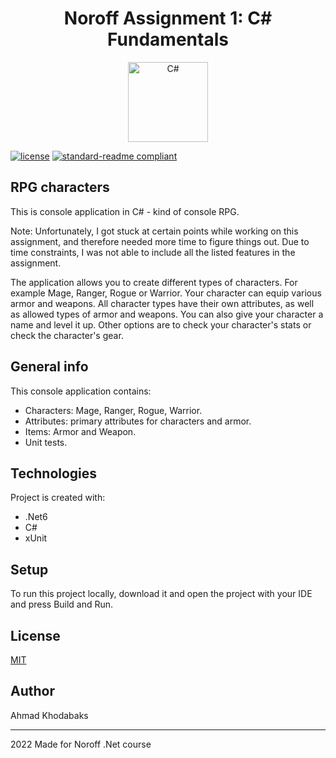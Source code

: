 <div align="center">
    <h1>Noroff Assignment 1: C# Fundamentals</h1>
    <img src="https://i.ibb.co/G0QdNDS/800px-C-Sharp-wordmark.png" width="128" alt="C#">
</div>

[![license](https://img.shields.io/badge/License-MIT-green.svg)](LICENSE)
[![standard-readme compliant](https://img.shields.io/badge/readme%20style-standard-brightgreen.svg?style=flat-square)](https://github.com/RichardLitt/standard-readme)

## RPG characters

This is console application in C# - kind of console RPG.

Note: Unfortunately, I got stuck at certain points while working on this assignment, and therefore needed more time to figure things out. Due to time constraints, I was not able to include all the listed features in the assignment.

The application allows you to create different types of characters. For example Mage, Ranger, Rogue or Warrior.
Your character can equip various armor and weapons. All character types have their own attributes, as well as allowed types of armor and weapons.
You can also give your character a name and level it up.
Other options are to check your character's stats or check the character's gear.


## General info
This console application contains:
* Characters: Mage, Ranger, Rogue, Warrior.
* Attributes: primary attributes for characters and armor.
* Items: Armor and Weapon.
* Unit tests.

## Technologies

Project is created with:
* .Net6
* C#
* xUnit


## Setup

To run this project locally, download it and open the project with your IDE and press Build and Run.


## License

[MIT](https://choosealicense.com/licenses/mit/)


## Author

Ahmad Khodabaks

---
2022 Made for Noroff .Net course
